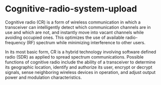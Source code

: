 # Cognitive-radio-system-upload
Cognitive radio (CR) is a form of wireless communication in which a transceiver can intelligently detect which communication channels are in use and which are not, and instantly move into vacant channels while avoiding occupied ones. This optimizes the use of available radio-frequency (RF) spectrum while minimizing interference to other users.

In its most basic form, CR is a hybrid technology involving software defined radio (SDR) as applied to spread spectrum communications. Possible functions of cognitive radio include the ability of a transceiver to determine its geographic location, identify and authorize its user, encrypt or decrypt signals, sense neighboring wireless devices in operation, and adjust output power and modulation characteristics.
